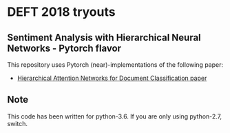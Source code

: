 # DEFT 2018 tryouts
## Sentiment Analysis with Hierarchical Neural Networks - Pytorch flavor

This repository uses Pytorch (near)-implementations of the following paper:
- [Hierarchical Attention Networks for Document Classification paper](https://www.cs.cmu.edu/~diyiy/docs/naacl16.pdf)



## Note

This code has been written for python-3.6. If you are only using python-2.7, switch. 
